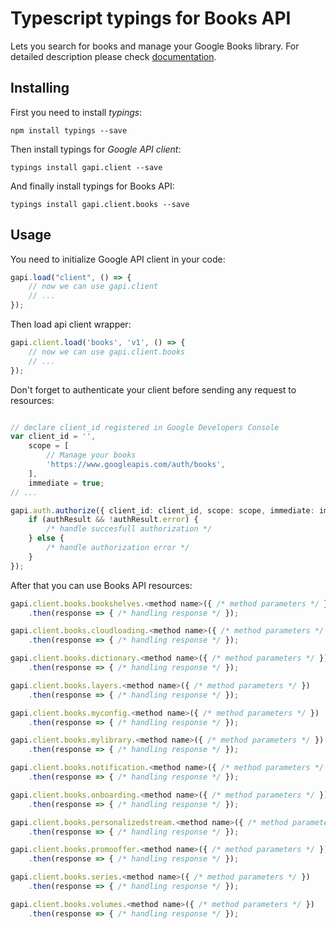 # Typescript typings for Books API
Lets you search for books and manage your Google Books library.
For detailed description please check [documentation](https://developers.google.com/books/docs/v1/getting_started).

## Installing

First you need to install *typings*:
```
npm install typings --save 
```

Then install typings for *Google API client*:
```
typings install gapi.client --save 
```

And finally install typings for Books API:
```
typings install gapi.client.books --save 
```

## Usage

You need to initialize Google API client in your code:
```typescript
gapi.load("client", () => { 
    // now we can use gapi.client
    // ... 
});
```

Then load api client wrapper:
```typescript
gapi.client.load('books', 'v1', () => {
    // now we can use gapi.client.books
    // ... 
});
```

Don't forget to authenticate your client before sending any request to resources:
```typescript

// declare client_id registered in Google Developers Console
var client_id = '',
    scope = [     
        // Manage your books
        'https://www.googleapis.com/auth/books',
    ],
    immediate = true;
// ...

gapi.auth.authorize({ client_id: client_id, scope: scope, immediate: immediate }, authResult => {
    if (authResult && !authResult.error) {
        /* handle succesfull authorization */
    } else {
        /* handle authorization error */
    }
});            
```

After that you can use Books API resources:

```typescript
gapi.client.books.bookshelves.<method name>({ /* method parameters */ })
    .then(response => { /* handling response */ });

gapi.client.books.cloudloading.<method name>({ /* method parameters */ })
    .then(response => { /* handling response */ });

gapi.client.books.dictionary.<method name>({ /* method parameters */ })
    .then(response => { /* handling response */ });

gapi.client.books.layers.<method name>({ /* method parameters */ })
    .then(response => { /* handling response */ });

gapi.client.books.myconfig.<method name>({ /* method parameters */ })
    .then(response => { /* handling response */ });

gapi.client.books.mylibrary.<method name>({ /* method parameters */ })
    .then(response => { /* handling response */ });

gapi.client.books.notification.<method name>({ /* method parameters */ })
    .then(response => { /* handling response */ });

gapi.client.books.onboarding.<method name>({ /* method parameters */ })
    .then(response => { /* handling response */ });

gapi.client.books.personalizedstream.<method name>({ /* method parameters */ })
    .then(response => { /* handling response */ });

gapi.client.books.promooffer.<method name>({ /* method parameters */ })
    .then(response => { /* handling response */ });

gapi.client.books.series.<method name>({ /* method parameters */ })
    .then(response => { /* handling response */ });

gapi.client.books.volumes.<method name>({ /* method parameters */ })
    .then(response => { /* handling response */ });
```